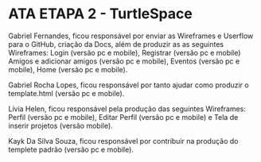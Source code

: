 # ATA ETAPA 2 - TurtleSpace
Gabriel Fernandes, ficou responsável por enviar as Wireframes e Userflow para o GitHub, criação da Docs, além de produzir as as seguintes Wireframes: Login (versão pc e mobile), Registrar (versão pc e mobile) Amigos e adicionar amigos (versão pc e mobile), Eventos (versão pc e mobile), Home (versão pc e mobile).

Gabriel Rocha Lopes, ficou responsável por tanto ajudar como produzir o template.html (versão pc e mobile).

Lívia Helen, ficou responsável pela produção das seguintes Wireframes: Perfil (versão pc e mobile), Editar Perfil (versão pc e mobile) e Tela de inserir projetos (versão mobile).

Kayk Da Silva Souza, ficou responsável por contribuir na produção do templete padrão (versão pc e mobile).